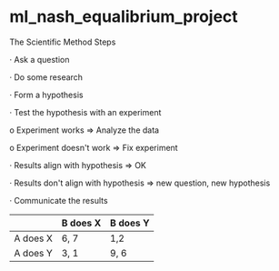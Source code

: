 # ml_nash_equalibrium_project

The Scientific Method Steps

· Ask a question

· Do some research

· Form a hypothesis

· Test the hypothesis with an experiment

o Experiment works ⇒ Analyze the data

o Experiment doesn't work ⇒ Fix experiment

· Results align with hypothesis ⇒ OK

· Results don't align with hypothesis ⇒ new question, new hypothesis

· Communicate the results

|          | B does X | B does Y |
|----------|----------|----------|
| A does X | 6, 7     | 1,2      |
| A does Y | 3, 1     | 9, 6     |
